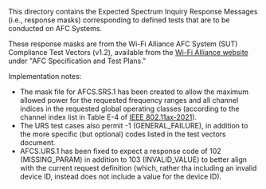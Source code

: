 This directory contains the Expected Spectrum Inquiry Response Messages (i.e., response masks) corresponding to defined tests that are to be conducted on AFC Systems.

These response masks are from the Wi-Fi Alliance AFC System (SUT) Compliance Test Vectors (v1.2), available from the [Wi-Fi Alliance website](https://www.wi-fi.org/discover-wi-fi/specifications) under "AFC Specification and Test Plans."

Implementation notes:
  * The mask file for AFCS.SRS.1 has been created to allow the maximum allowed power for the requested frequency ranges and all channel indices in the requested global operating classes (according to the channel index list in Table E-4 of [IEEE 802.11ax-2021](https://ieeexplore.ieee.org/document/9442429)).
  * The URS test cases also permit -1 (GENERAL_FAILURE), in addition to the more specific (but optional) codes listed in the test vectors document.
  * AFCS.URS.1 has been fixed to expect a response code of 102 (MISSING_PARAM) in addition to 103 (INVALID_VALUE) to better align with the current request definition (which, rather tha including an invalid device ID, instead does not include a value for the device ID).
